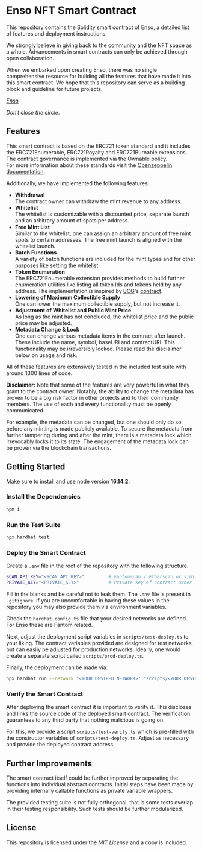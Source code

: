 # Enso NFT Smart Contract

This repository contains the Solidity smart contract of Enso, a detailed list of features and 
deployment instructions. 

We strongly believe in giving back to the community and the NFT space as a whole.
Advancements in smart contracts can only be achieved through open collaboration.

When we embarked upon creating Enso, there was no single comprehensive resource for building all 
the features that have made it into this smart contract.
We hope that this repository can serve as a building block and guideline for future projects.

*[Enso](https://enso.ltd)*

*Don´t close the circle*.

## Features

This smart contract is based on the ERC721 token standard and it includes the ERC721Enumerable, 
ERC721Royalty and ERC721Burnable extensions. The contract governance is implemented via the Ownable 
policy. <br>
For more information about these standards visit the 
[Openzeppelin](https://openzeppelin.com/) [documentation](https://docs.openzeppelin.com/contracts/).

Additionally, we have implemented the following features: 

* **Withdrawal** <br>
  The contract owner can withdraw the mint revenue to any address.
* **Whitelist** <br>
  The whitelist is customizable with a discounted price, separate launch and an arbitrary amount of 
  spots per address.
* **Free Mint List** <br>
  Similar to the whitelist, one can assign an arbitrary amount of free mint spots to certain addresses.
  The free mint launch is aligned with the whitelist launch.
* **Batch Functions** <br>
  A variety of batch functions are included for the mint types and for other purposes like 
  setting the whitelist.
* **Token Enumeration** <br>
  The ERC721Enumerable extension provides methods to build further enumeration utilities like 
  listing all token Ids and tokens held by any address. The implementation is inspired by [BCG](https://babychimpgang.com/)'s [contract](https://ftmscan.com/address/0x4c6dcdd6d6C6432Ed02B468501C019fca1fe17e2#code).
* **Lowering of Maximum Collectible Supply** <br>
  One can lower the maximum collectible supply, but not increase it.
* **Adjustment of Whitelist and Public Mint Price** <br>
  As long as the mint has not concluded, the whitelist price and the public price may be adjusted.
* **Metadata Change & Lock** <br>
  One can change various metadata items in the contract after launch. These include the name, 
  symbol, baseURI and contractURI. This functionality may be irreversibly locked. Please read the 
  disclaimer below on usage and risk.

All of these features are extensively tested in the included test suite with around 1300 lines of code.

**Disclaimer:** 
Note that some of the features are very powerful in what they grant to the contract owner. Notably, 
the ability to change the metadata has proven to be a big risk factor in other projects and to their 
community members. The use of each and every functionality must be openly communicated. <br>

For example, the metadata can be changed, but one should only do so before any minting is made 
publicly available. To secure the metadata from further tampering during and after the mint, there 
is a metadata lock which irrevocably locks it to its state. The engagement of the metadata lock can
be proven via the blockchain transactions.

## Getting Started 

Make sure to install and use node version **16.14.2**. 

### Install the Dependencies

```sh
npm i
```

### Run the Test Suite

```sh
npx hardhat test
```

### Deploy the Smart Contract

Create a `.env` file in the root of the repository with the following structure.

```sh
SCAN_API_KEY="<SCAN_API_KEY>"         # Fantomscan / Etherscan or similar api key
PRIVATE_KEY="<PRIVATE_KEY>"           # Private key of contract owner
```

Fill in the blanks and be careful not to leak them. The `.env` file is present in `.gitignore`.
If you are uncomfortable in having these values in the repository you may also provide them via 
environment variables.

Check the `hardhat.config.ts` file that your desired networks are defined. For Enso these are Fantom
related. 

Next, adjust the deployment script variables in `scripts/test-deploy.ts` to your liking. The contract
variables provided are designed for test networks, but can easily be adjusted for production networks.
Ideally, one would create a separate script called `scripts/prod-deploy.ts`.

Finally, the deployment can be made via:

```sh
npx hardhat run --network "<YOUR_DESIRED_NETWORK>" "scripts/<YOUR_DESIRED_SCRIPT>"
```

### Verify the Smart Contract

After deploying the smart contract it is important to verify it. This discloses and links the 
source code of the deployed smart contract. The verification guarantees to any third party that 
nothing malicious is going on. 

For this, we provide a script `scripts/test-verify.ts` which is pre-filled with the constructor 
variables of `scripts/test-deploy.ts`. Adjust as necessary and provide the deployed contract 
address.

## Further Improvements

The smart contract itself could be further improved by separating the functions into individual 
abstract contracts. Initial steps have been made by providing internally callable functions as 
private variable wrappers.

The provided testing suite is not fully orthogonal, that is some tests overlap in their testing 
responsibility. Such tests should be further modularized.

## License

This repository is licensed under the *MIT License* and a copy is included. 